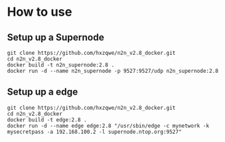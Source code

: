 # How to use

## Setup up a Supernode
```
git clone https://github.com/hxzqwe/n2n_v2.8_docker.git
cd n2n_v2.8_docker
docker build -t n2n_supernode:2.8 .
docker run -d --name n2n_supernode -p 9527:9527/udp n2n_supernode:2.8
```

## Setup up a edge
```
git clone https://github.com/hxzqwe/n2n_v2.8_docker.git
cd n2n_v2.8_docker
docker build -t edge:2.8 .
docker run -d --name edge edge:2.8 "/usr/sbin/edge -c mynetwork -k mysecretpass -a 192.168.100.2 -l supernode.ntop.org:9527"
```
